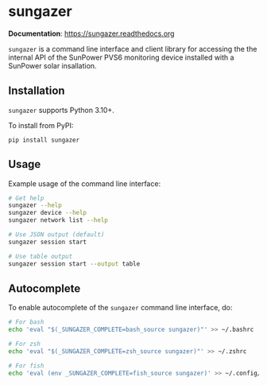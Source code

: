 # sungazer

**Documentation**: https://sungazer.readthedocs.org

`sungazer` is a command line interface and client library for accessing the the
internal API of the SunPower PVS6 monitoring device installed with a SunPower
solar insallation.

## Installation

`sungazer` supports Python 3.10+.

To install from PyPI:

```shell
pip install sungazer
```

## Usage

Example usage of the command line interface:

```bash
# Get help
sungazer --help
sungazer device --help
sungazer network list --help

# Use JSON output (default)
sungazer session start

# Use table output
sungazer session start --output table
```

## Autocomplete

To enable autocomplete of the `sungazer` command line interface, do:

```bash
# For bash
echo 'eval "$(_SUNGAZER_COMPLETE=bash_source sungazer)"' >> ~/.bashrc

# For zsh
echo 'eval "$(_SUNGAZER_COMPLETE=zsh_source sungazer)"' >> ~/.zshrc

# For fish
echo 'eval (env _SUNGAZER_COMPLETE=fish_source sungazer)' >> ~/.config/fish/config.fish
```

